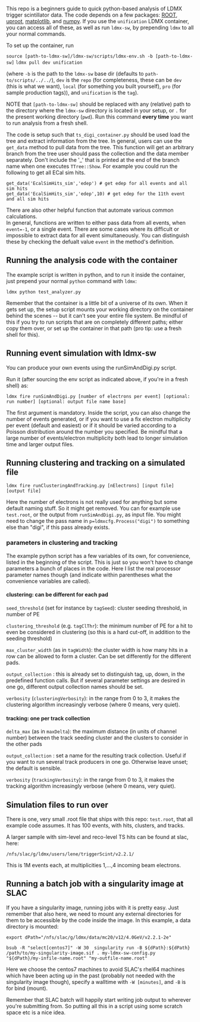 This repo is a beginners guide to quick python-based analysis of LDMX trigger scintillator data. 
The code depends on a few packages: [ROOT](https://root.cern.ch/downloading-root), [uproot](https://github.com/scikit-hep/uproot#jagged-array-performance), [matplotlib](https://matplotlib.org/3.2.1/users/installing.html), and [numpy](https://numpy.org/install/). If you use the `unification` LDMX container, you can access all of these, as well as run `ldmx-sw`, by prepending `ldmx` to all your normal commands. 

To set up the container, run

`source [path-to-ldmx-sw]/ldmx-sw/scripts/ldmx-env.sh -b [path-to-ldmx-sw]`
`ldmx pull dev unification  `

(where `-b` is the path to the `ldmx-sw` base dir (defaults to `path-to/scripts/../../`), `dev` is the `repo` (for completeness, these can be `dev` (this is what we want), `local` (for something you built yourself), `pro` (for sample production tags)), and `unification` is the `tag`).


NOTE that `[path-to-ldmx-sw]` should be replaced with any (relative) path to the directory where the `ldmx-sw` directory is located in your setup, or `.` for the present working directory (`pwd`). Run this command **every time** you want to run analysis from a fresh shell.

The code is setup such that `ts_digi_container.py` should be used load the tree and
extract information from the tree. In general, users can use the `get_data`
method to pull data from the tree. This function will get an arbitrary branch from 
the tree user should pass the collection and the data member separately.  Don't include
the '_' that is printed at the end of the branch name when one executes `TTree::Show`.
For example you could run the following to get all ECal sim hits.  

```
get_data('EcalSimHits_sim','edep') # get edep for all events and all sim hits
get_data('EcalSimHits_sim','edep',10) # get edep for the 11th event and all sim hits
```

There are also other helpful function that automate various common calculations.  
In general, functions are written to either pass data from all events, when `event=-1`,
or a single event.  There are some cases where its difficult or impossible to extract 
data for all event simultaneously.  You can distinguish these by checking the defualt
value `event` in the method's definition.

## Running the analysis code with the container

The example script is written in python, and to run it inside the container, just prepend your normal `python` command with `ldmx`:

`ldmx python test_analyzer.py`

Remember that the container is a little bit of a universe of its own. When it gets set up, the setup script mounts your working directory on the container behind the scenes -- but it can't see your entire file system. Be mindful of this if you try to run scripts that are on completely different paths; either copy them over, or set up the container in that path (pro tip: use a fresh shell for this). 


## Running event simulation with ldmx-sw

You can produce your own events using the runSimAndDigi.py script.

Run it (after sourcing the env script as indicated above, if you're in a fresh shell) as:

`ldmx fire runSimAndDigi.py [number of electrons per event] [optional: run number] [optional: output file name base]`

The first argument is mandatory.
Inside the script, you can also change the number of events generated, or if you want to use a fix electron multiplicity per event (default and easiest) or if it should be varied according to a Poisson distribution around the number you specified. Be mindful that a large number of events/electron multiplicity both lead to longer simulation time and larger output files. 




## Running clustering and tracking on a simulated file 
`ldmx fire runClusteringAndTracking.py [nElectrons] [input file] [output file]`

Here the number of electrons is not really used for anything but some default naming stuff. So it might get removed. 
You can for example use `test.root`, or the output from `runSimAndDigi.py`, as input file. You might need to change the pass name in  `p=ldmxcfg.Process("digi")` to something else than "digi", if this pass already exists.


### parameters in clustering and tracking
The example python script has a few variables of its own, for convenience, listed in the beginning of the script. This is just so you won't have to change parameters a bunch of places in the code. Here I list the real processor parameter names though (and indicate within parentheses what the convenience variables are called).

#### clustering: can be different for each pad
`seed_threshold` (set for instance by `tagSeed`): cluster seeding threshold, in number of PE

`clustering_threshold` (e.g. `tagClThr`): the minimum number of PE for a hit to even be considered in clustering (so this is a hard cut-off, in addition to the seeding threshold)

`max_cluster_width` (as in `tagWidth`): the cluster width is how many hits in a row can be allowed to form a cluster. Can be set differently for the different pads. 

`output_collection` : this is already set to distinguish tag, up, down, in the predefined function calls. But if several parameter settings are desired in one go, different output collection names should be set.

`verbosity` (`clusteringVerbosity`): in the range from 0 to 3, it makes the clustering algorithm increasingly verbose (where 0 means, very quiet). 


#### tracking: one per track collection
`delta_max` (as in `maxDelta`): the maximum distance (in units of channel number) between the track seeding cluster and the clusters to consider in the other pads

`output_collection` : set a name for the resulting track collection. Useful if you want to run several track producers in one go. Otherwise leave unset; the default is sensible. 

`verbosity` (`trackingVerbosity`): in the range from 0 to 3, it makes the tracking algorithm increasingly verbose (where 0 means, very quiet).


## Simulation files to run over
There is one, very small .root file that ships with this repo: `test.root`, that all example code assumes. It has 100 events, with hits, clusters, and tracks.

A larger sample with sim-level and reco-level TS hits can be found at slac, here:

`/nfs/slac/g/ldmx/users/lene/triggerScint/v2.2.1/`

This is 1M events each, at multiplicities 1,...,4 incoming beam electrons. 


## Running a batch job with a singularity image at SLAC
If you have a singularity image, running jobs with it is pretty easy. Just remember that also here, we need to mount any external directories for them to be accessible by the code inside the image. In this example, a data directory is mounted:

`export dPath="/nfs/slac/g/ldmx/data/mc20/v12/4.0GeV/v2.2.1-2e"`

`bsub -R "select[centos7]" -W 30  singularity run -B ${dPath}:${dPath} /path/to/my-singularity-image.sif . my-ldmx-sw-config.py  "${dPath}/my-infile-name.root" "my-outfile-name.root" `

Here we choose the centos7 machines to avoid SLAC's rhel64 machines which have been acting up in the past (probably not needed with the singularity image though), specify a walltime with `-W [minutes]`, and `-B` is for bind (mount). 

Remember that SLAC batch will happily start writing job output to wherever you're submitting from. So putting all this in a script using some scratch space etc is a nice idea.
